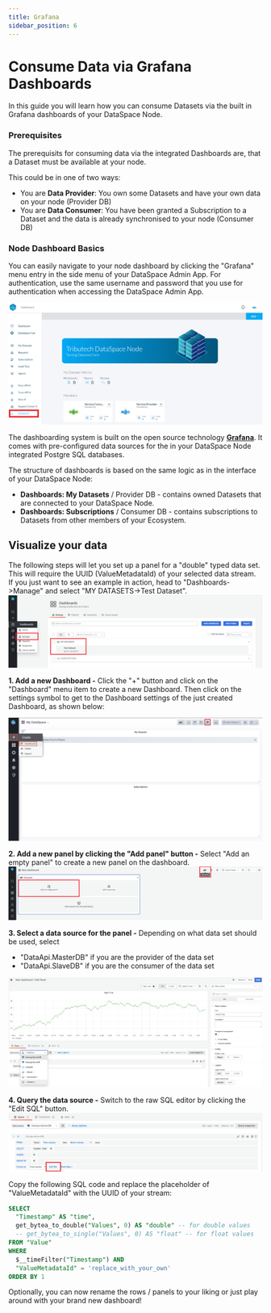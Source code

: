 ```yaml
---
title: Grafana
sidebar_position: 6
---
```


# Consume Data via Grafana Dashboards

In this guide you will learn how you can consume Datasets via the built in Grafana dashboards of your DataSpace Node.

### Prerequisites

The prerequisits for consuming data via the integrated Dashboards are, that a Dataset must be available at your node. <br />

This could be in one of two ways:

- You are **Data Provider**: You own some Datasets and have your own data on your node (Provider DB)
- You are **Data Consumer**: You have been granted a Subscription to a Dataset and the data is already synchronised to your node (Consumer DB)

### Node Dashboard Basics

You can easily navigate to your node dashboard by clicking the "Grafana" menu entry in the side menu of your DataSpace Admin App.
For authentication, use the same username and password that you use for authentication when accessing the DataSpace Admin App.

![Navigate to Grafana](assets/navigate-to-grafana.png)

The dashboarding system is built on the open source technology [**Grafana**](https://grafana.com/). It comes with pre-configured data sources for the in your DataSpace Node integrated Postgre SQL databases.

The structure of dashboards is based on the same logic as in the interface of your DataSpace Node:

- **Dashboards: My Datasets** / Provider DB - contains owned Datasets that are connected to your DataSpace Node.
- **Dashboards: Subscriptions** / Consumer DB - contains subscriptions to Datasets from other members of your Ecosystem.

## Visualize your data

The following steps will let you set up a panel for a "double" typed data set. This will require the UUID (ValueMetadataId) of your selected data stream.  
If you just want to see an example in action, head to "Dashboards->Manage" and select "MY DATASETS->Test Dataset".
![Example Dashboard](assets/grafana_example_dashboard.png)

**1. Add a new Dashboard -** Click the "+" button and click on the "Dashboard" menu item to create a new Dashboard. Then click on the settings symbol to get to the Dashboard settings of the just created Dashboard, as shown below:

![Create Dashboard](assets/dashboards-create-dashboard.png)

**2. Add a new panel by clicking the "Add panel" button -** Select "Add an empty panel" to create a new panel on the dashboard.
![Add Panel](assets/grafana_add_panel.png)

**3. Select a data source for the panel -** Depending on what data set should be used, select

- "DataApi.MasterDB" if you are the provider of the data set
- "DataApi.SlaveDB" if you are the consumer of the data set

![Select Data Source](assets/grafana_data_source_selection.png)

**4. Query the data source -** Switch to the raw SQL editor by clicking the "Edit SQL" button.
![Edit SQL](assets/grafana_edit_sql.png)

Copy the following SQL code and replace the placeholder of "ValueMetadataId" with the UUID of your stream:

```SQL
SELECT
  "Timestamp" AS "time",
  get_bytea_to_double("Values", 0) AS "double" -- for double values
  -- get_bytea_to_single("Values", 0) AS "float" -- for float values
FROM "Value"
WHERE
  $__timeFilter("Timestamp") AND
  "ValueMetadataId" = 'replace_with_your_own'
ORDER BY 1
```

Optionally, you can now rename the rows / panels to your liking or just play around with your brand new dashboard!
